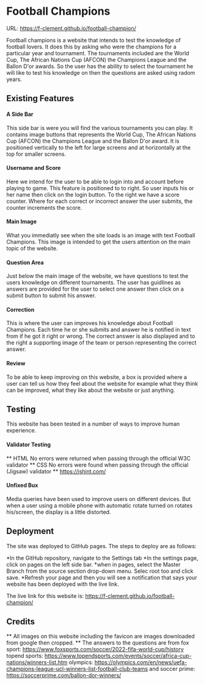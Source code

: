 # Football Champions

URL: https://f-clement.github.io/football-champion/

Football champions is a website that intends to test the knowledge of football lovers. It does this by asking who were the champions for a particular year and tournament. The tournaments included are the World Cup, The African Nations Cup (AFCON) the Champions League and the Ballon D'or awards. So the user has the ability to select the tournament he will like to test his knowledge on then the questions are asked using radom years.

## Existing Features

#### A Side Bar
This side bar is were you will find the various tournaments you can play. It contains image buttons that represents the World Cup, The African Nations Cup (AFCON) the Champions League and the Ballon D'or award. It is positioned vertically to the left for large screens and at horizontally at the top for smaller screens.

#### Username and Score
Here we intend for the user to be able to login into and account before playing to game. This feature is positioned to to right. So user inputs his or her name then click on the login button. To the right we have a score counter. Where for each correct or incorrect answer the user submits, the counter increments the score.

#### Main Image
What you immediatly see when the site loads is an image with text Football Champions. This image is intended to get the users attention on the main topic of the website. 

#### Question Area
Just below the main image of the website, we have questions to test the users knowledge on different tournaments. The user has guidlines as answers are provided for the user to select one answer then click on a submit button to submit his answer.

#### Correction
This is where the user can improves his knowledge about Football Champions. Each time he or she submits and answer he is notified in text from if he got it right or wrong. The correct answer is also displayed and to the right a supporting image of the team or person representing the correct answer.

#### Review
To be able to keep improving on this website, a box is provided where a user can tell us how they feel about the website for example what they think can be improved, what they like about the website or just anything.

## Testing
This website has been tested in a number of ways to improve human experience. 
#### Validator Testing
** HTML
No errors were returned when passing through the official W3C validator
** CSS
No errors were found when passing through the official (Jigsaw) validator
** https://jshint.com/

#### Unfixed Bux
Media queries have been used to improve users on different devices. But when a user using a mobile phone with automatic rotate turned on rotates his/screen, the display is a little distorted.

## Deployment

The site was deployed to GitHub pages. The steps to deploy are as follows:

*In the GitHub repository, navigate to the Settings tab
*In the settings page, click on pages on the left side bar.
*when in pages, select the Master Branch from the source section drop-down menu. Selec root too and click save.
*Refresh your page and then you will see a notification that says your website has been deployed with the live link.

The live link for this website is: https://f-clement.github.io/football-champion/

## Credits

** All images on this website including the favicon are images downloaded from google then cropped.
** The answers to the questions are from fox sport: https://www.foxsports.com/soccer/2022-fifa-world-cup/history
topend sports: https://www.topendsports.com/events/soccer/africa-cup-nations/winners-list.htm  olympics: https://olympics.com/en/news/uefa-champions-league-ucl-winners-list-football-club-teams and soccer prime: https://soccerprime.com/ballon-dor-winners/


